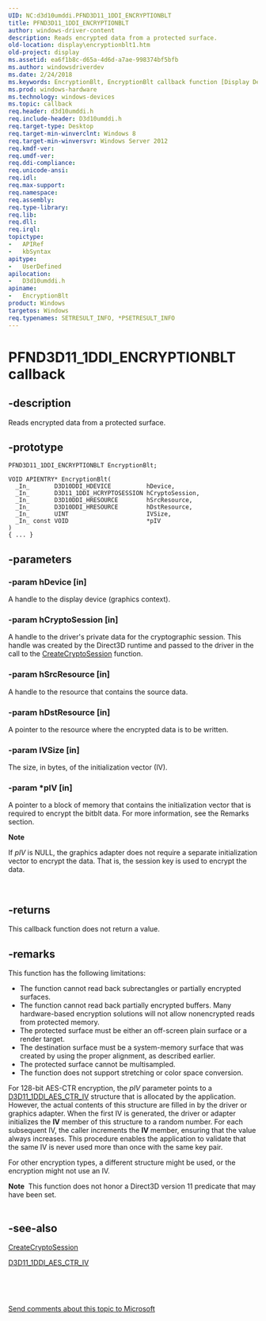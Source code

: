 ```yaml
---
UID: NC:d3d10umddi.PFND3D11_1DDI_ENCRYPTIONBLT
title: PFND3D11_1DDI_ENCRYPTIONBLT
author: windows-driver-content
description: Reads encrypted data from a protected surface.
old-location: display\encryptionblt1.htm
old-project: display
ms.assetid: ea6f1b8c-d65a-4d6d-a7ae-998374bf5bfb
ms.author: windowsdriverdev
ms.date: 2/24/2018
ms.keywords: EncryptionBlt, EncryptionBlt callback function [Display Devices], PFND3D11_1DDI_ENCRYPTIONBLT, d3d10umddi/EncryptionBlt, display.encryptionblt1, display.pfnencryptionblt1
ms.prod: windows-hardware
ms.technology: windows-devices
ms.topic: callback
req.header: d3d10umddi.h
req.include-header: D3d10umddi.h
req.target-type: Desktop
req.target-min-winverclnt: Windows 8
req.target-min-winversvr: Windows Server 2012
req.kmdf-ver: 
req.umdf-ver: 
req.ddi-compliance: 
req.unicode-ansi: 
req.idl: 
req.max-support: 
req.namespace: 
req.assembly: 
req.type-library: 
req.lib: 
req.dll: 
req.irql: 
topictype:
-	APIRef
-	kbSyntax
apitype:
-	UserDefined
apilocation:
-	D3d10umddi.h
apiname:
-	EncryptionBlt
product: Windows
targetos: Windows
req.typenames: SETRESULT_INFO, *PSETRESULT_INFO
---
```


# PFND3D11_1DDI_ENCRYPTIONBLT callback


## -description


Reads encrypted data from a protected surface.


## -prototype


````
PFND3D11_1DDI_ENCRYPTIONBLT EncryptionBlt;

VOID APIENTRY* EncryptionBlt(
  _In_       D3D10DDI_HDEVICE          hDevice,
  _In_       D3D11_1DDI_HCRYPTOSESSION hCryptoSession,
  _In_       D3D10DDI_HRESOURCE        hSrcResource,
  _In_       D3D10DDI_HRESOURCE        hDstResource,
  _In_       UINT                      IVSize,
  _In_ const VOID                      *pIV
)
{ ... }
````


## -parameters




### -param hDevice [in]

A handle to the display device (graphics context).




### -param hCryptoSession [in]

A handle to the driver's private data for the cryptographic session. This handle was created by the Direct3D runtime and passed to the driver in the call to the <a href="..\d3d10umddi\nc-d3d10umddi-pfnd3d11_1ddi_createcryptosession.md">CreateCryptoSession</a> function.


### -param hSrcResource [in]

A handle to the resource that contains the source data.


### -param hDstResource [in]

A pointer to the resource where the encrypted data is to be written.




### -param IVSize [in]

The size, in bytes, of the initialization vector (IV).


### -param *pIV [in]

A pointer to a block of memory that contains the initialization vector that is required to encrypt the bitblt data. For more information, see the Remarks section.

<div class="alert"><b>Note</b>  <p class="note">If <i>pIV</i> is NULL, the graphics adapter does not require a separate initialization vector to encrypt the data. That is, the session key is used to encrypt the data. 


</div>
<div> </div>

## -returns



This callback function does not return a value.




## -remarks



This function has the following limitations:



<ul>
<li>
The function cannot read back subrectangles or partially encrypted surfaces. 


</li>
<li>
The function cannot read back partially encrypted buffers. Many hardware-based encryption solutions will not allow nonencrypted reads from protected memory.

</li>
<li>
The protected surface must be either an off-screen plain surface or a render target. 


</li>
<li>
The destination surface must be a system-memory surface that was created by using the proper alignment, as described earlier. 


</li>
<li>
The protected surface cannot be multisampled. 


</li>
<li>
The function does not support stretching or color space conversion. 


</li>
</ul>
For 128-bit AES-CTR encryption, the <i>pIV</i> parameter points to a <a href="..\d3d10umddi\ns-d3d10umddi-d3d11_1ddi_aes_ctr_iv.md">D3D11_1DDI_AES_CTR_IV</a> structure that is allocated by the application. However, the actual contents of this structure are filled in by the driver or graphics adapter.  When the first IV is generated, the driver or adapter  initializes the <b>IV</b> member of this structure to a random number. For each subsequent IV, the caller increments the <b>IV</b> member, ensuring that the value always increases. This procedure enables the application to validate that the same IV is never used more than once with the same key pair.



For other encryption types, a different structure might be used, or the encryption might not use an IV.



<div class="alert"><b>Note</b>  This function does not honor a Direct3D version 11 predicate that may have been set.</div>
<div> </div>



## -see-also

<a href="..\d3d10umddi\nc-d3d10umddi-pfnd3d11_1ddi_createcryptosession.md">CreateCryptoSession</a>



<a href="..\d3d10umddi\ns-d3d10umddi-d3d11_1ddi_aes_ctr_iv.md">D3D11_1DDI_AES_CTR_IV</a>



 

 

<a href="mailto:wsddocfb@microsoft.com?subject=Documentation%20feedback [display\display]:%20PFND3D11_1DDI_ENCRYPTIONBLT callback function%20 RELEASE:%20(2/24/2018)&amp;body=%0A%0APRIVACY STATEMENT%0A%0AWe use your feedback to improve the documentation. We don't use your email address for any other purpose, and we'll remove your email address from our system after the issue that you're reporting is fixed. While we're working to fix this issue, we might send you an email message to ask for more info. Later, we might also send you an email message to let you know that we've addressed your feedback.%0A%0AFor more info about Microsoft's privacy policy, see http://privacy.microsoft.com/en-us/default.aspx." title="Send comments about this topic to Microsoft">Send comments about this topic to Microsoft</a>

